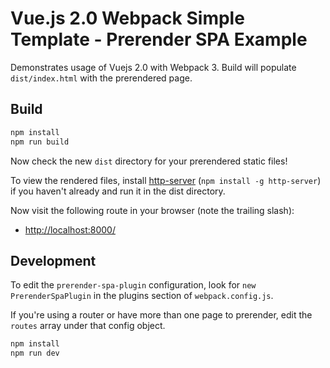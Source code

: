 # Vue.js 2.0 Webpack Simple Template - Prerender SPA Example

Demonstrates usage of Vuejs 2.0 with Webpack 3. Build will populate `dist/index.html` with the prerendered page.

## Build

```bash
npm install
npm run build
```

Now check the new `dist` directory for your prerendered static files!

To view the rendered files, install [http-server](https://www.npmjs.com/package/http-server) (`npm install -g http-server`) if you haven't already and run it in the dist directory.

Now visit the following route in your browser (note the trailing slash):

- [http://localhost:8000/](http://localhost:8000/)

## Development

To edit the `prerender-spa-plugin` configuration, look for `new PrerenderSpaPlugin` in the plugins section of `webpack.config.js`.

If you're using a router or have more than one page to prerender, edit the `routes` array under that config object.

```bash
npm install
npm run dev
```
